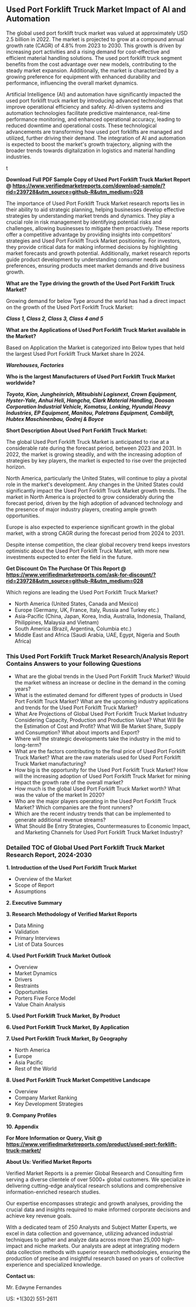 <h2>Used Port Forklift Truck Market Impact of AI and Automation</h2><p>The global used port forklift truck market was valued at approximately USD 2.5 billion in 2022. The market is projected to grow at a compound annual growth rate (CAGR) of 4.8% from 2023 to 2030. This growth is driven by increasing port activities and a rising demand for cost-effective and efficient material handling solutions. The used port forklift truck segment benefits from the cost advantage over new models, contributing to the steady market expansion. Additionally, the market is characterized by a growing preference for equipment with enhanced durability and performance, influencing the overall market dynamics.</p><p>Artificial Intelligence (AI) and automation have significantly impacted the used port forklift truck market by introducing advanced technologies that improve operational efficiency and safety. AI-driven systems and automation technologies facilitate predictive maintenance, real-time performance monitoring, and enhanced operational accuracy, leading to reduced downtime and operational costs. These technological advancements are transforming how used port forklifts are managed and utilized, further driving their demand. The integration of AI and automation is expected to boost the market's growth trajectory, aligning with the broader trends towards digitalization in logistics and material handling industries.</p>t</p><p id="" class=""><strong>Download Full PDF Sample Copy of Used Port Forklift Truck Market Report @ <a href="https://www.verifiedmarketreports.com/download-sample/?rid=239728&utm_source=github-R&utm_medium=028" target="_blank">https://www.verifiedmarketreports.com/download-sample/?rid=239728&utm_source=github-R&utm_medium=028</a></strong></p><p>The importance of&nbsp;Used Port Forklift Truck Market research reports lies in their ability to aid strategic planning, helping businesses develop effective strategies by understanding market trends and dynamics. They play a crucial role in risk management by identifying potential risks and challenges, allowing businesses to mitigate them proactively. These reports offer a competitive advantage by providing insights into competitors' strategies and Used Port Forklift Truck Market positioning. For investors, they provide critical data for making informed decisions by highlighting market forecasts and growth potential. Additionally, market research reports guide product development by understanding consumer needs and preferences, ensuring products meet market demands and drive business growth.</p><p><strong>What are the&nbsp;Type driving the growth of the Used Port Forklift Truck Market?</strong></p><p id="" class="">Growing demand for below Type around the world has had a direct impact on the growth of the Used Port Forklift Truck Market:</p><em><strong>Class 1, Class 2, Class 3, Class 4 and 5</strong></em></p><strong>What are the&nbsp;Applications&nbsp;of Used Port Forklift Truck Market available in the Market?</strong></p><p id="" class="">Based on Application the Market is categorized into Below types that held the largest Used Port Forklift Truck Market share In 2024.</p><em><strong>Warehouses, Factories</strong></em></p><strong>Who is the largest Manufacturers of Used Port Forklift Truck Market worldwide?</strong></p><p><em><strong>Toyota, Kion, Jungheinrich, Mitsubishi Logisnext, Crown Equipment, Hyster-Yale, Anhui Heli, Hangcha, Clark Material Handling, Doosan Corporation Industrial Vehicle, Komatsu, Lonking, Hyundai Heavy Industries, EP Equipment, Manitou, Paletrans Equipment, Combilift, Hubtex Maschinenbau, Godrej & Boyce</strong></em></p><p id="" class=""><strong>Short Description About Used Port Forklift Truck Market:</strong></p><p>The global Used Port Forklift Truck Market is anticipated to rise at a considerable rate during the forecast period, between 2023 and 2031. In 2022, the market is growing steadily, and with the increasing adoption of strategies by key players, the market is expected to rise over the projected horizon.</p><p>North America, particularly the United States, will continue to play a pivotal role in the market's development. Any changes in the United States could significantly impact the Used Port Forklift Truck Market growth trends. The market in North America is projected to grow considerably during the forecast period, driven by the high adoption of advanced technology and the presence of major industry players, creating ample growth opportunities.</p><p>Europe is also expected to experience significant growth in the global market, with a strong CAGR during the forecast period from 2024 to 2031.</p><p>Despite intense competition, the clear global recovery trend keeps investors optimistic about the Used Port Forklift Truck Market, with more new investments expected to enter the field in the future.</p><p id="" class=""><strong>Get Discount On The Purchase Of This Report @ <a href="https://www.verifiedmarketreports.com/ask-for-discount/?rid=239728&utm_source=github-R&utm_medium=028" target="_blank">https://www.verifiedmarketreports.com/ask-for-discount/?rid=239728&utm_source=github-R&utm_medium=028</a></strong></p>Which regions are leading the Used Port Forklift Truck Market?</p><ul><li>North America (United States, Canada and Mexico)</li><li>Europe (Germany, UK, France, Italy, Russia and Turkey etc.)</li><li>Asia-Pacific (China, Japan, Korea, India, Australia, Indonesia, Thailand, Philippines, Malaysia and Vietnam)</li><li>South America (Brazil, Argentina, Columbia etc.)</li><li>Middle East and Africa (Saudi Arabia, UAE, Egypt, Nigeria and South Africa)</li></ul><h3 id="" class="">This Used Port Forklift Truck Market Research/Analysis Report Contains Answers to your following Questions</h3><ul><li>What are the global trends in the Used Port Forklift Truck Market? Would the market witness an increase or decline in the demand in the coming years?</li><li>What is the estimated demand for different types of products in Used Port Forklift Truck Market? What are the upcoming industry applications and trends for the Used Port Forklift Truck Market?</li><li>What Are Projections of Global Used Port Forklift Truck Market Industry Considering Capacity, Production and Production Value? What Will Be the Estimation of Cost and Profit? What Will Be Market Share, Supply and Consumption? What about imports and Export?</li><li>Where will the strategic developments take the industry in the mid to long-term?</li><li>What are the factors contributing to the final price of Used Port Forklift Truck Market? What are the raw materials used for Used Port Forklift Truck Market manufacturing?</li><li>How big is the opportunity for the Used Port Forklift Truck Market? How will the increasing adoption of Used Port Forklift Truck Market for mining impact the growth rate of the overall market?</li><li>How much is the global Used Port Forklift Truck Market worth? What was the value of the market In 2020?</li><li>Who are the major players operating in the Used Port Forklift Truck Market? Which companies are the front runners?</li><li>Which are the recent industry trends that can be implemented to generate additional revenue streams?</li><li>What Should Be Entry Strategies, Countermeasures to Economic Impact, and Marketing Channels for Used Port Forklift Truck Market Industry?</li></ul><h3 id="" class="">Detailed TOC of Global Used Port Forklift Truck Market Research Report, 2024-2030</h3><p id="" class=""><strong>1. Introduction of the Used Port Forklift Truck Market</strong></p><ul><li>Overview of the Market</li><li>Scope of Report</li><li>Assumptions</li></ul><p id="" class=""><strong>2. Executive Summary</strong></p><p id="" class=""><strong>3. Research Methodology of Verified Market Reports</strong></p><ul><li>Data Mining</li><li>Validation</li><li>Primary Interviews</li><li>List of Data Sources</li></ul><p id="" class=""><strong>4. Used Port Forklift Truck Market Outlook</strong></p><ul><li>Overview</li><li>Market Dynamics</li><li>Drivers</li><li>Restraints</li><li>Opportunities</li><li>Porters Five Force Model</li><li>Value Chain Analysis</li></ul><p id="" class=""><strong>5. Used Port Forklift Truck Market, By Product</strong></p><p id="" class=""><strong>6. Used Port Forklift Truck Market, By Application</strong></p><p id="" class=""><strong>7. Used Port Forklift Truck Market, By Geography</strong></p><ul><li>North America</li><li>Europe</li><li>Asia Pacific</li><li>Rest of the World</li></ul><p id="" class=""><strong>8. Used Port Forklift Truck Market Competitive Landscape</strong></p><ul><li>Overview</li><li>Company Market Ranking</li><li>Key Development Strategies</li></ul><p id="" class=""><strong>9. Company Profiles</strong></p><p id="" class=""><strong>10. Appendix</strong></p><p id="" class=""><strong>For More Information or Query, Visit @ <a href="https://www.verifiedmarketreports.com/product/used-port-forklift-truck-market/" target="_blank">https://www.verifiedmarketreports.com/product/used-port-forklift-truck-market/</a></strong></p><p id="" class=""><strong>About Us: Verified Market Reports</strong></p><p id="" class="">Verified Market Reports is a premier Global Research and Consulting firm serving a diverse clientele of over 5000+ global customers. We specialize in delivering cutting-edge analytical research solutions and comprehensive information-enriched research studies.</p><p id="" class="">Our expertise encompasses strategic and growth analyses, providing the crucial data and insights required to make informed corporate decisions and achieve key revenue goals.</p><p id="" class="">With a dedicated team of 250 Analysts and Subject Matter Experts, we excel in data collection and governance, utilizing advanced industrial techniques to gather and analyze data across more than 25,000 high-impact and niche markets. Our analysts are adept at integrating modern data collection methods with superior research methodologies, ensuring the production of precise and insightful research based on years of collective experience and specialized knowledge.</p><p id="" class=""><strong>Contact us:</strong></p><p id="" class="">Mr. Edwyne Fernandes</p><p id="" class="">US: +1(302) 551-2611</p>